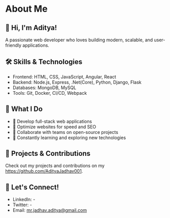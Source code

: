 # About Me

## 👋 Hi, I'm Aditya!
A passionate web developer who loves building modern, scalable, and user-friendly applications.

## 🛠️ Skills & Technologies
- Frontend: HTML, CSS, JavaScript, Angular, React
- Backend: Node.js, Express, .Net(Core), Python, Django, Flask
- Databases: MongoDB, MySQL
- Tools: Git, Docker, CI/CD, Webpack

## 📌 What I Do
- 🔹 Develop full-stack web applications
- 🔹 Optimize websites for speed and SEO
- 🔹 Collaborate with teams on open-source projects
- 🔹 Constantly learning and exploring new technologies

## 🚀 Projects & Contributions
Check out my projects and contributions on my https://github.com/AdityaJadhav001.

## 📩 Let's Connect!
- LinkedIn: -
- Twitter: -
- Email: mr.jadhav.aditya@gmail.com
